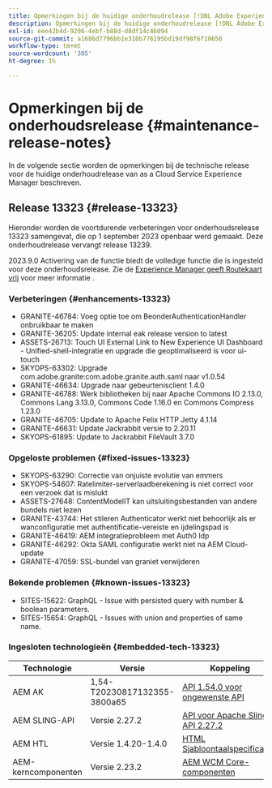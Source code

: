 ```yaml
---
title: Opmerkingen bij de huidige onderhoudrelease [!DNL Adobe Experience Manager] as a Cloud Service.
description: Opmerkingen bij de huidige onderhoudrelease [!DNL Adobe Experience Manager] as a Cloud Service.
exl-id: eee42b4d-9206-4ebf-b88d-d8df14c46094
source-git-commit: a1686d7796bb1e310b776195bd19df98f6f10650
workflow-type: tm+mt
source-wordcount: '305'
ht-degree: 1%

---
```


# Opmerkingen bij de onderhoudsrelease {#maintenance-release-notes}

In de volgende sectie worden de opmerkingen bij de technische release voor de huidige onderhoudrelease van as a Cloud Service Experience Manager beschreven.

## Release 13323 {#release-13323}

Hieronder worden de voortdurende verbeteringen voor onderhoudsrelease 13323 samengevat, die op 1 september 2023 openbaar werd gemaakt. Deze onderhoudrelease vervangt release 13239.

2023.9.0 Activering van de functie biedt de volledige functie die is ingesteld voor deze onderhoudsrelease. Zie de [Experience Manager geeft Routekaart vrij](https://experienceleague.adobe.com/docs/experience-manager-release-information/aem-release-updates/update-releases-roadmap.html) voor meer informatie .

### Verbeteringen {#enhancements-13323}

- GRANITE-46784: Voeg optie toe om BeonderAuthenticationHandler onbruikbaar te maken
- GRANITE-36205: Update internal eak release version to latest
- ASSETS-26713: Touch UI External Link to New Experience UI Dashboard - Unified-shell-integratie en upgrade die geoptimaliseerd is voor ui-touch
- SKYOPS-63302: Upgrade com.adobe.granite:com.adobe.granite.auth.saml naar v1.0.54
- GRANITE-46634: Upgrade naar gebeurtenisclient 1.4.0
- GRANITE-46788: Werk bibliotheken bij naar Apache Commons IO 2.13.0, Commons Lang 3.13.0, Commons Code 1.16.0 en Commons Compress 1.23.0
- GRANITE-46705: Update to Apache Felix HTTP Jetty 4.1.14
- GRANITE-46631: Update Jackrabbit versie to 2.20.11
- SKYOPS-61895: Update to Jackrabbit FileVault 3.7.0

### Opgeloste problemen {#fixed-issues-13323}

- SKYOPS-63290: Correctie van onjuiste evolutie van emmers
- SKYOPS-54607: Ratelimiter-serverlaadberekening is niet correct voor een verzoek dat is mislukt
- ASSETS-27648: ContentModelIT kan uitsluitingsbestanden van andere bundels niet lezen
- GRANITE-43744: Het stileren Authenticator werkt niet behoorlijk als er wanconfiguratie met authentificatie-vereiste en ijdelingspad is
- GRANITE-46419: AEM integratieprobleem met Auth0 Idp
- GRANITE-46292: Okta SAML configuratie werkt niet na AEM Cloud-update
- GRANITE-47059: SSL-bundel van graniet verwijderen

### Bekende problemen {#known-issues-13323}

- SITES-15622: GraphQL - Issue with persisted query with number &amp; boolean parameters.
- SITES-15654: GraphQL - Issues with union and properties of same name.

### Ingesloten technologieën {#embedded-tech-13323}

| Technologie | Versie | Koppeling |
|---|---|---|
| AEM AK | 1,54-T20230817132355-3800a65 | [API 1.54.0 voor ongewenste API](https://www.javadoc.io/doc/org.apache.jackrabbit/oak-api/1.54.0/index.html) |
| AEM SLING-API | Versie 2.27.2 | [API voor Apache Sling API 2.27.2](https://www.javadoc.io/doc/org.apache.sling/org.apache.sling.api/latest/index.html) |
| AEM HTL | Versie 1.4.20-1.4.0 | [HTML Sjabloontaalspecificaties](https://github.com/adobe/htl-spec) |
| AEM-kerncomponenten | Versie 2.23.2 | [AEM WCM Core-componenten](https://github.com/adobe/aem-core-wcm-components) |
